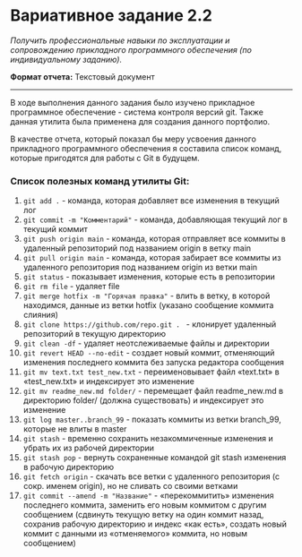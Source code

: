 # Вариативное задание 2.2

*Получить профессиональные навыки по эксплуатации и сопровождению прикладного программного обеспечения (по индивидуальному заданию).*

**Формат отчета:** Текстовый документ

---

В ходе выполнения данного задания было изучено прикладное программное обеспечение - система контроля версий git. Также данная утилита была применена для создания данного портфолио.

В качестве отчета, который показал бы меру усвоения данного прикладного программного обеспечения я составила список команд, которые пригодятся для работы с Git в будущем.

### Список полезных команд утилиты Git:

1. `git add .` - команда, которая добавляет все изменения в текущий лог
1. `git commit -m "Комментарий"` - команда, добавляющая текущий лог в текущий коммит
1. `git push origin main` - команда, которая отправляет все коммиты в удаленный репозиторий под названием origin в ветку main
10. `git pull origin main` - команда, которая забирает все коммиты из удаленного репозитория под названием origin из ветки main
11. `git status` - показывает изменения, которые есть в репозитории
12. `git rm file` - удаляет file
13. `git merge hotfix -m "Горячая правка"` - влить в ветку, в которой находимся, данные из ветки hotfix (указано сообщение коммита слияния)
14. `git clone https://github.com/repo.git . ` - клонирует удаленный репозиторий в текущую директорию
15. `git clean -df` - удаляет неотслеживаемые файлы и директории
16. `git revert HEAD --no-edit` - создает новый коммит, отменяющий изменения последнего коммита без запуска редактора сообщения
17. `git mv text.txt test_new.txt` - переименовывает файл «text.txt» в «test_new.txt» и индексирует это изменение
15. `git mv readme_new.md folder/` - перемещает файл readme_new.md в директорию folder/ (должна существовать) и индексирует это изменение
15. `git log master..branch_99` - показать коммиты из ветки branch_99, которые не влиты в master
16. `git stash` - временно сохранить незакоммиченные изменения и убрать их из рабочей директории
15. `git stash pop` - вернуть сохраненные командой git stash изменения в рабочую директорию
16. `git fetch origin` - скачать все ветки с удаленного репозитория (с сокр. именем origin), но не сливать со своими ветками
15. `git commit --amend -m "Название"` - «перекоммитить» изменения последнего коммита, заменить его новым коммитом с другим сообщением (сдвинуть текущую ветку на один коммит назад, сохранив рабочую директорию и индекс «как есть», создать новый коммит с данными из «отменяемого» коммита, но новым сообщением)